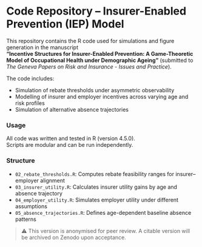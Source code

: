 # Code Repository – Insurer-Enabled Prevention (IEP) Model

This repository contains the R code used for simulations and figure generation in the manuscript  
**“Incentive Structures for Insurer-Enabled Prevention: A Game-Theoretic Model of Occupational Health under Demographic Ageing”** (submitted to *The Geneva Papers on Risk and Insurance - Issues and Practice*).

The code includes:
- Simulation of rebate thresholds under asymmetric observability
- Modelling of insurer and employer incentives across varying age and risk profiles
- Simulation of alternative absence trajectories 

### Usage
All code was written and tested in R (version 4.5.0).  
Scripts are modular and can be run independently.

### Structure
- `02_rebate_thresholds.R`: Computes rebate feasibility ranges for insurer–employer alignment  
- `03_insurer_utility.R`: Calculates insurer utility gains by age and absence trajectory  
- `04_employer_utility.R`: Simulates employer utility under different assumptions  
- `05_absence_trajectories.R`: Defines age-dependent baseline absence patterns  

> ⚠️ This version is anonymised for peer review. A citable version will be archived on Zenodo upon acceptance.
